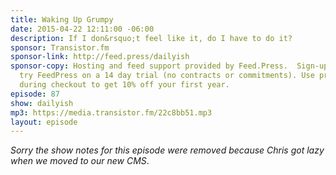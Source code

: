 ```yaml
---
title: Waking Up Grumpy
date: 2015-04-22 12:11:00 -06:00
description: If I don&rsquo;t feel like it, do I have to do it?
sponsor: Transistor.fm
sponsor-link: http://feed.press/dailyish
sponsor-copy: Hosting and feed support provided by Feed.Press.  Sign-up today and
  try FeedPress on a 14 day trial (no contracts or commitments). Use promo code "dailyish"
  during checkout to get 10% off your first year.
episode: 87
show: dailyish
mp3: https://media.transistor.fm/22c8bb51.mp3
layout: episode
---
```


<em>Sorry the show notes for this episode were removed because Chris got lazy when we moved to our new CMS</em>.
